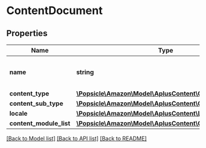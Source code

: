 # ContentDocument

## Properties
Name | Type | Description | Notes
------------ | ------------- | ------------- | -------------
**name** | **string** | The A+ Content document name. | 
**content_type** | [**\Popsicle\Amazon\Model\AplusContent\ContentType**](ContentType.md) |  | 
**content_sub_type** | [**\Popsicle\Amazon\Model\AplusContent\ContentSubType**](ContentSubType.md) |  | [optional] 
**locale** | [**\Popsicle\Amazon\Model\AplusContent\LanguageTag**](LanguageTag.md) |  | 
**content_module_list** | [**\Popsicle\Amazon\Model\AplusContent\ContentModuleList**](ContentModuleList.md) |  | 

[[Back to Model list]](../../README.md#documentation-for-models) [[Back to API list]](../../README.md#documentation-for-api-endpoints) [[Back to README]](../../README.md)

